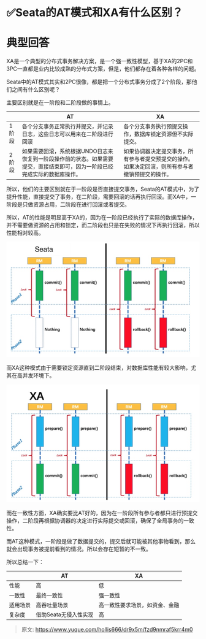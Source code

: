 # ✅Seata的AT模式和XA有什么区别？


# 典型回答

XA是一个典型的分布式事务解决方案，是一个强一致性模型，基于XA的2PC和3PC一直都是业内比较成熟的分布式方案，但是，他们都存在着各种各样的问题。

Seata中的AT模式其实和2PC很像，都是把一个分布式事务分成了2个阶段，那他们之间有什么区别呢？

主要区别就是在一阶段和二阶段做的事情上。

|  | AT | XA |
| --- | --- | --- |
| 1阶段 | 各个分支事务正常执行并提交，并记录日志，这些日志可以用来在二阶段进行回滚 | 各个分支事务执行预提交操作，数据库锁定资源但不实际提交。 |
| 2阶段 | 如果需要回滚，系统根据UNDO日志来恢复到一阶段操作前的状态。如果需要提交，直接结束即可，因为一阶段已经完成实际的数据库操作。 | 如果协调器决定提交事务，所有参与者提交预提交的操作。如果决定回滚，则所有参与者撤销预提交的操作。 |


所以，他们的主要区别就在于一阶段是否直接提交事务，Seata的AT模式中，为了提升性能，直接提交了事务，在二阶段，需要回滚的话再执行回滚。而XA中，一阶段是只做资源占用，二阶段在进行回滚或者提交。

所以，AT的性能是明显高于XA的，因为在一阶段已经执行了实际的数据库操作，并不需要做资源的占用和锁定，而二阶段也只是在失败的情况下再执行回滚，所以性能相对较高。

![17187877341161.jpg](./img/q4r6PU-kP-Qnr-xP/1720946158947-2fd55dd0-b7bb-4f0f-b618-8c79ddb980bd-800978.jpeg)

而XA这种模式由于需要锁定资源直到二阶段结束，对数据库性能有较大影响，尤其在高并发环境下。

![17187877283965.jpg](./img/q4r6PU-kP-Qnr-xP/1720946159151-84a99502-da71-458c-b93c-282e42d8ba24-599538.jpeg)

而在一致性方面，XA确实要比AT好的，因为在一阶段所有参与者都只进行预提交操作，二阶段再根据协调器的决定进行实际提交或回滚，确保了全局事务的一致性。

而AT这种模式，一阶段是做了数据提交的，提交后就可能被其他事物看到，那么就会出现事务被提前看到的情况。所以会存在短暂的不一致。

所以总结一下：

|  | AT | XA |
| --- | --- | --- |
| 性能 | 高 | 低 |
| 一致性 | 最终一致性 | 强一致性 |
| 适用场景 | 高吞吐量场景 | 高一致性要求场景，如资金、金融 |
| 复杂度 | 借助Seata无侵入性实现 | 高 |



> 原文: <https://www.yuque.com/hollis666/dr9x5m/fzd9nmraf5krr4m0>